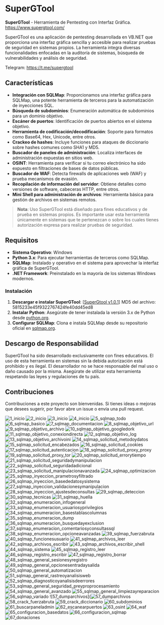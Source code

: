 # SuperGTool

**SuperGTool** - Herramienta de Pentesting con Interfaz Gráfica.
https://www.supergtool.com/

SuperGTool es una aplicación de pentesting desarrollada en VB.NET que proporciona una interfaz gráfica sencilla y accesible para realizar pruebas de seguridad en sistemas propios. La herramienta integra diversas funcionalidades enfocadas en la auditoría de sistemas, búsqueda de vulnerabilidades y análisis de seguridad.

Telegram: https://t.me/supergtool

## Características

- **Integración con SQLMap**: Proporcionamos una interfaz gráfica para SQLMap, una potente herramienta de terceros para la automatización de inyecciones SQL.
- **Búsqueda de subdominios**: Enumeración automática de subdominios para un dominio objetivo.
- **Escáner de puertos**: Identificación de puertos abiertos en el sistema objetivo.
- **Herramienta de codificación/decodificación**: Soporte para formatos como Base64, Hex, Unicode, entre otros.
- **Crackeo de hashes**: Incluye funciones para ataques de diccionario sobre hashes comunes como SHA1 y MD5.
- **Buscador de paneles de administración**: Localiza interfaces de administración expuestas en sitios web.
- **OSINT**: Herramienta para verificar si tu correo electrónico ha sido expuesto en filtraciones de bases de datos públicas.
- **Buscador de WAF**: Detecta firewalls de aplicaciones web (WAF) y prueba mecanismos de evasión.
- **Recopilación de información del servidor**: Obtiene detalles como versiones de software, cabeceras HTTP, entre otros.
- **Mini Shell para administración de archivos**: Herramienta básica para gestión de archivos en sistemas remotos.

> **Nota**: Uso SuperGTool está diseñado para fines educativos y de prueba en sistemas propios. Es importante usar esta herramienta únicamente en sistemas que te pertenezcan o sobre los cuales tienes autorización expresa para realizar pruebas de seguridad.

## Requisitos

- **Sistema Operativo**: Windows
- **Python 3.x**: Para ejecutar herramientas de terceros como SQLMap.
- **SQLMap**: Instalado y operativo en el sistema para aprovechar la interfaz gráfica de SuperGTool.
- **.NET Framework**: Preinstalado en la mayoría de los sistemas Windows modernos.

### Instalación

1. **Descargar e instalar SuperGTool**: [[SuperGtool v1.0.1](https://www.supergtool.com/archivos/SuperGtool_V1.0.1.zip)] MD5 del archivo: 5815233e45f9322767424fe40dd45ed8
2. **Instalar Python**: Asegúrate de tener instalada la versión 3.x de Python desde [python.org](https://python.org).
3. **Configurar SQLMap**: Clona e instala SQLMap desde su repositorio oficial en [sqlmap.org](https://sqlmap.org).

## Descargo de Responsabilidad

SuperGTool ha sido desarrollado exclusivamente con fines educativos. El uso de esta herramienta en sistemas sin la debida autorización está prohibido y es ilegal. El desarrollador no se hace responsable del mal uso o daño causado por la misma. Asegúrate de utilizar esta herramienta respetando las leyes y regulaciones de tu país.

## Contribuciones

Contribuciones a este proyecto son bienvenidas. Si tienes ideas o mejoras que desees sugerir, por favor abre un issue o envía una pull request.





![1_inicio](https://github.com/user-attachments/assets/becb236f-746e-4aa3-b347-49e317d2d545)
![2_inicio](https://github.com/user-attachments/assets/18889a7b-5dc2-4182-a1c3-5a9da6052fc0)
![3_inicio](https://github.com/user-attachments/assets/de298a12-9073-4d89-9a8f-bdca0df6f222)
![4_inicio](https://github.com/user-attachments/assets/431c352d-014e-4b77-bf6f-f48db08c626c)
![5_sqlmap_todo](https://github.com/user-attachments/assets/2c7042a3-87c1-4eee-b17c-c68972d281be)
![6_sqlmap_basico](https://github.com/user-attachments/assets/f9eed6f4-86df-42d4-baa8-3becbdb66fac)
![7_sqlmap_documentacion](https://github.com/user-attachments/assets/08fb7a92-dfbd-4df7-a01b-fcd69502e55d)
![8_sqlmap_objetivo_url](https://github.com/user-attachments/assets/7a774e8b-7e9b-461f-982b-4c3e2fa45891)
![9_sqlmap_objetivo_archivo](https://github.com/user-attachments/assets/ed82c4ec-f38d-41d4-a21b-b74c20aca1c1)
![10_sqlmap_objetivo_googledork](https://github.com/user-attachments/assets/e54bb8de-80cb-4458-8985-6931705c29ae)
![11_sqlmap_objetivo_conexiondirecta](https://github.com/user-attachments/assets/718767a8-f131-4ba0-9b5a-2c6a20f5dc76)
![12_sqlmap_objetivo_log](https://github.com/user-attachments/assets/dd7a5c97-ed9c-41db-94f0-3ae838885130)
![13_sqlmap_objetivo_archivoini](https://github.com/user-attachments/assets/6f2037e1-d5cf-48b5-a5d2-ce640e2ab021)
![14_sqlmap_solicitud_metodoydatos](https://github.com/user-attachments/assets/0d97531d-7462-49bf-abdb-36629699b91f)
![15_sqlmap_solicitud_encabezados](https://github.com/user-attachments/assets/00b68198-332c-4892-ba95-d1de4d443163)
![16_sqlmap_solicitud_cookies](https://github.com/user-attachments/assets/a6c4b642-e232-4753-9e41-875ebd8914fc)
![17_sqlmap_solicitud_autenticacion](https://github.com/user-attachments/assets/f700c044-d78a-4f50-b3b8-da7386adfacd)
![18_sqlmap_solicitud_proxy_proxy](https://github.com/user-attachments/assets/83722ef0-26e1-48e7-92ff-f49b35fcc7ae)
![19_sqlmap_solicitud_proxy_tor](https://github.com/user-attachments/assets/5ea58ddd-a41d-45f0-9fcd-60fa6e9c55e9)
![20_sqlmap_solicitud_errorytiempo](https://github.com/user-attachments/assets/305210fe-cb6f-4fe6-b12f-7afc2a532936)
![21_sqlmap_solicitud_seguridadymanipulacion](https://github.com/user-attachments/assets/f60287c3-4699-44f5-9935-952ff39e178f)
![22_sqlmap_solicitud_seguridadadicional](https://github.com/user-attachments/assets/27efa077-5114-4984-b2ec-a5484dd9802e)
![23_sqlmap_solicitud_manipulacionavanzada](https://github.com/user-attachments/assets/99bb08ec-de4c-48d9-ba2c-8d8a7b8ed0a9)
![24_sqlmap_optimizacion](https://github.com/user-attachments/assets/a59ecf9e-a540-46e8-a4b0-7a9ee1ac147f)
![25_sqlmap_inyeccion_prametrosyfiltrado](https://github.com/user-attachments/assets/15d7dd7d-4578-47fc-80d7-b4c203ab9a8d)
![26_sqlmap_inyeccion_basededatosysistema](https://github.com/user-attachments/assets/c293af30-74c8-44f9-a330-5fb5e660e0fa)
![27_sqlmap_inyeccion_validacionesymanipulacion](https://github.com/user-attachments/assets/5dd27c0d-d581-4c4a-95f8-613c9ec01b43)
![28_sqlmap_inyeccion_ajustesdeconsultas](https://github.com/user-attachments/assets/b9e02cfe-dae5-4e7f-aa48-12c418e99607)
![29_sqlmap_deteccion](https://github.com/user-attachments/assets/bf46120b-9c38-46c7-b191-882ad869ee9c)
![30_sqlmap_tecnicas](https://github.com/user-attachments/assets/d259d409-28dc-4259-a24c-f364787697a7)
![31_sqlmap_huella](https://github.com/user-attachments/assets/75154b78-ba33-4dfa-b432-2a795ed52273)
![32_sqlmap_enumeracion_infogeneral](https://github.com/user-attachments/assets/3506ca0f-c0b1-4dd4-87c3-460c3fbc190d)
![33_sqlmap_enumeracion_usuariosyprivilegios](https://github.com/user-attachments/assets/df185c8c-373e-43c3-ae0d-894b83c954d7)
![34_sqlmap_enumeracion_basestablascolumnas](https://github.com/user-attachments/assets/a06370b9-2879-4fc6-9b74-b11a912fc947)
![35_sqlmap_enumeracion_dump](https://github.com/user-attachments/assets/1f7ea5c6-1073-47ba-87a7-40f9ab04ea61)
![36_sqlmap_enumeracion_busquedayexclusion](https://github.com/user-attachments/assets/e404c613-adbc-4fc6-aa34-27e525ab59bc)
![37_sqlmap_enumeracion_comentariosyconsultassql](https://github.com/user-attachments/assets/2fc0b07a-ecb9-437f-a3ce-fafa8998da8a)
![38_sqlmap_enumeracion_opcioneavanzadas](https://github.com/user-attachments/assets/ef8f59b3-3bf5-4604-8d72-bb76c5bcf69a)
![39_sqlmap_fuerzabruta](https://github.com/user-attachments/assets/a8f5b27d-b072-4b9d-a7df-aa79abd440f6)
![40_sqlmap_funcionesusuario](https://github.com/user-attachments/assets/ed34648f-923a-4b17-94e4-4f89e4275250)
![41_sqlmap_archivos_leer](https://github.com/user-attachments/assets/37eeb114-dac6-4943-b8de-810815e98977)
![42_sqlmap_archivos_escribir](https://github.com/user-attachments/assets/e67de81b-c275-467b-aa27-03d871f7884e)
![43_sqlmap_archivos_escribir_shell](https://github.com/user-attachments/assets/732b68f9-0f60-477f-ad79-5355d2845eef)
![44_sqlmap_sistema](https://github.com/user-attachments/assets/44245e23-9cc9-4318-9c18-c17264a182aa)
![45_sqlmap_registro_leer](https://github.com/user-attachments/assets/0486af8d-058c-472b-a703-83252dc7c11b)
![46_sqlmap_registro_escribir](https://github.com/user-attachments/assets/9979ca5d-c126-4939-82c9-d76633116338)
![47_sqlmap_registro_borrar](https://github.com/user-attachments/assets/8f5e6ca5-931c-441d-b4fd-a835fb2d1333)
![48_sqlmap_general_sesionesyregistro](https://github.com/user-attachments/assets/b170337a-aab4-4f82-9a78-ca05a239d0f5)
![49_sqlmap_general_opcionesentradaysalida](https://github.com/user-attachments/assets/158dece5-4eda-4149-8a76-754a47f9472e)
![50_sqlmap_general_automatizacion](https://github.com/user-attachments/assets/9e8ff411-eb3d-4acd-bd63-b365bf37580f)
![51_sqlmap_general_rastreoyanalisisweb](https://github.com/user-attachments/assets/a550bb47-7087-48d3-9f01-5c1ffb248bb8)
![52_sqlmap_diagnosticoyanalisisdeerrores](https://github.com/user-attachments/assets/db23a73b-26f5-4281-9bc4-1c5f1ab85b03)
![53_sqlmap_general_seguridad_preyproprocesamiento](https://github.com/user-attachments/assets/f632b71e-8955-4982-89fe-b962296861bd)
![54_sqlmap_general_avanzado](https://github.com/user-attachments/assets/97dcf412-f3a1-45b8-a415-828de3c3438c)
![55_sqlmap_general_limpiezayreparacion](https://github.com/user-attachments/assets/4f446b83-7e39-4778-ae0d-4c575a7dc987)
![56_sqlmap_variado](https://github.com/user-attachments/assets/d6ce2f88-340b-48ab-8dd4-f756b9872aae)
![57_dumparchivos](![57_dumparchivos](https://github.com/user-attachments/assets/de9232f2-6eab-44b0-9d57-2153233c9c8b)
![58_crack_fuerzabruta](https://github.com/user-attachments/assets/e8e8b7cf-2265-4427-b223-5c422404a6d2)
![59_crack_diccionario](https://github.com/user-attachments/assets/c8c31648-61f1-4e8d-92aa-9fe70520aad9)
![60_subdominios](https://github.com/user-attachments/assets/832701f7-07d6-45d3-82ef-140b8a71e753)
![61_buscarpaneladmin](https://github.com/user-attachments/assets/d87b21a4-f482-422c-b0ef-d0520c19ba01)
![62_escanearpuertos](https://github.com/user-attachments/assets/eb371b62-f91d-4d77-8afc-e707bc2a4600)
![63_osint](https://github.com/user-attachments/assets/d7ae1945-0a22-46a2-8a69-6553b1989b9f)
![64_waf](https://github.com/user-attachments/assets/fb3ba4ce-c749-4bad-89d4-a89b63e7c62a)
![65_configuracion_basedatos](https://github.com/user-attachments/assets/e0d3ca75-f986-4b09-b1dd-052e3f366f29)
![66_configuracion_sqlmap](https://github.com/user-attachments/assets/c1570d71-61a9-4f46-8b44-0c18ef93fb3f)
![67_donaciones](https://github.com/user-attachments/assets/5d0675ab-d776-4e3c-bd0d-9fc906dca2bc)
